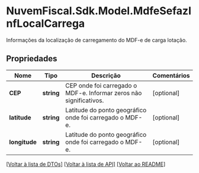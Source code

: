 # NuvemFiscal.Sdk.Model.MdfeSefazInfLocalCarrega
Informações da localização de carregamento do MDF-e de carga lotação.

## Propriedades

Nome | Tipo | Descrição | Comentários
------------ | ------------- | ------------- | -------------
**CEP** | **string** | CEP onde foi carregado o MDF-e.  Informar zeros não significativos. | [optional] 
**latitude** | **string** | Latitude do ponto geográfico onde foi carregado o MDF-e. | [optional] 
**longitude** | **string** | Latitude do ponto geográfico onde foi carregado o MDF-e. | [optional] 

[[Voltar à lista de DTOs]](../README.md#documentation-for-models) [[Voltar à lista de API]](../README.md#documentation-for-api-endpoints) [[Voltar ao README]](../README.md)

